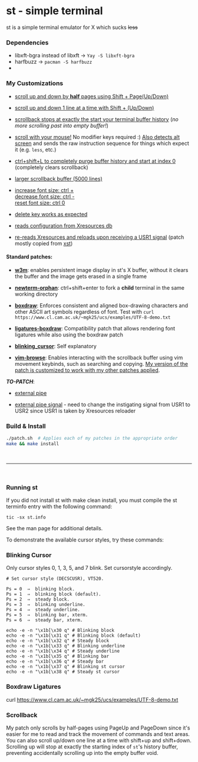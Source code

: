 # st - simple terminal
st is a simple terminal emulator for X which sucks ~~less~~


### Dependencies
- libxft-bgra instead of libxft -> `Yay -S libxft-bgra`
- harfbuzz -> `pacman -S harfbuzz`
-

### My Customizations
- [scroll up and down by **half** pages using Shift + Page(Up/Down)](patches/scrollback.diff)

- [scroll up and down 1 line at a time with Shift + (Up/Down)](patches/scrollback.diff)

- [scrollback stops at exactly the start your terminal buffer history](patches/scrollback.diff) (_no more scrolling past into empty buffer!_)

- [scroll with your mouse!](patches/scrollback-mouse.diff) No modifier keys required :) [Also detects alt screen](patches/scrollback-mouse-altscreen.diff) and sends the raw instruction sequence for things which expect it (e.g. `less`, etc.)

- [ctrl+shift+L to completely purge buffer history and start at index 0](patches/scrollback-clearhistory.diff) (completely clears scrollback)

- [larger scrollback buffer (5000 lines)](patches/scrollback.diff)

- [increase font size: ctrl +](patches/font-zoom-remap.diff)<br/>
  [decrease font size: ctrl -](patches/font-zoom-remap.diff)<br/>
  [reset font size:    ctrl 0](patches/font-zoom-remap.diff)

- [delete key works as expected](patches/delkey.diff)

- [reads configuration from Xresources db](patches/xresources-usr1-reload.diff)

- [re-reads Xresources and reloads upon receiving a USR1 signal](patches/xresources-usr1-reload.diff) (patch mostly copied from [xst](https://github.com/gnotclub/xst/commit/c0ffcfbaf8af25468103dd92e0c7e83555e08c7a))

#### Standard patches:

- [**w3m**](patches/w3m.diff): enables persistent image display in st's X buffer, without it clears the buffer and the image gets erased in a single frame

- [**newterm-orphan**](patches/newterm.diff): ctrl+shift+enter to fork a **child** terminal in the same working directory

- [**boxdraw**](patches/boxdraw.diff): Enforces consistent and aligned box-drawing characters and other ASCII art symbols regardless of font. Test with `curl https://www.cl.cam.ac.uk/~mgk25/ucs/examples/UTF-8-demo.txt`

- [**ligatures-boxdraw**](patches/ligatures.diff): Compatibility patch that allows rendering font ligatures while also using the boxdraw patch

- [**blinking_cursor**](patches/blinking_cursor.diff): Self explanatory

- [**vim-browse**](https://st.suckless.org/patches/vim_browse/): Enables interacting with the scrollback buffer using vim movement keybinds, such as searching and copying. [My version of the patch is customized to work with my other patches applied](patches/vim-browse-custom.diff).

___TO-PATCH___:

- [external pipe](https://st.suckless.org/patches/externalpipe/)

- [external pipe signal](https://st.suckless.org/patches/externalpipe-signal/) - need to change the instigating signal from USR1 to USR2 since USR1 is taken by Xresources reloader


### Build & Install
```bash
./patch.sh  # Applies each of my patches in the appropriate order
make && make install
```

<br/>

---

<br/>

### Running st
If you did not install st with make clean install, you must compile
the st terminfo entry with the following command:

    tic -sx st.info

See the man page for additional details.

To demonstrate the available cursor styles, try these commands:


### Blinking Cursor

Only cursor styles 0, 1, 3, 5, and 7 blink. Set cursorstyle accordingly.

    # Set cursor style (DECSCUSR), VT520.

    Ps = 0  ⇒  blinking block.
    Ps = 1  ⇒  blinking block (default).
    Ps = 2  ⇒  steady block.
    Ps = 3  ⇒  blinking underline.
    Ps = 4  ⇒  steady underline.
    Ps = 5  ⇒  blinking bar, xterm.
    Ps = 6  ⇒  steady bar, xterm.

    echo -e -n "\x1b[\x30 q" # Blinking block
    echo -e -n "\x1b[\x31 q" # Blinking block (default)
    echo -e -n "\x1b[\x32 q" # Steady block
    echo -e -n "\x1b[\x33 q" # Blinking underline
    echo -e -n "\x1b[\x34 q" # Steady underline
    echo -e -n "\x1b[\x35 q" # Blinking bar
    echo -e -n "\x1b[\x36 q" # Steady bar
    echo -e -n "\x1b[\x37 q" # Blinking st cursor
    echo -e -n "\x1b[\x38 q" # Steady st cursor


### Boxdraw Ligatures

curl https://www.cl.cam.ac.uk/~mgk25/ucs/examples/UTF-8-demo.txt


### Scrollback

My patch only scrolls by half-pages using PageUp and PageDown since it's easier for me to read and track the movement of commands and text areas. You can also scroll up/down one line at a time with shift+up and shift+down. Scrolling up will stop at exactly the starting index of `st`'s history buffer, preventing accidentally scrolling up into the empty buffer void.